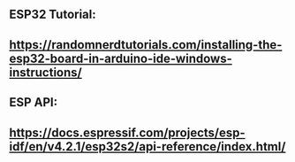 ## ESP32 Tutorial: 
https://randomnerdtutorials.com/installing-the-esp32-board-in-arduino-ide-windows-instructions/
---
## ESP API: 
https://docs.espressif.com/projects/esp-idf/en/v4.2.1/esp32s2/api-reference/index.html/
---

